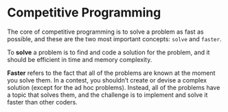 # Competitive Programming

The core of competitive programming is to solve a problem as fast as possible, and these are the two most important concepts: `solve` and `faster`.

To **solve** a problem is to find and code a solution for the problem, and it should be efficient in time and memory complexity.

**Faster** refers to the fact that all of the problems are known at the moment you solve them. In a contest, you shouldn’t create or devise a complex solution (except for the ad hoc problems). Instead, all of the problems have a topic that solves them, and the challenge is to implement and solve it faster than other coders.